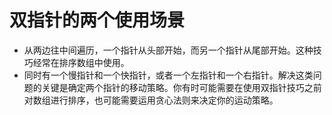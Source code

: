# 双指针的两个使用场景

- 从两边往中间遍历，一个指针从头部开始，而另一个指针从尾部开始。这种技巧经常在排序数组中使用。
- 同时有一个慢指针和一个快指针，或者一个左指针和一个右指针。解决这类问题的关键是确定两个指针的移动策略。你有时可能需要在使用双指针技巧之前对数组进行排序，也可能需要运用贪心法则来决定你的运动策略。
